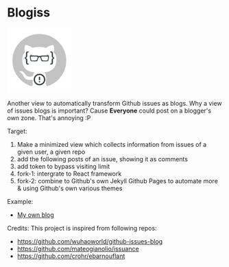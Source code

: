 # Blogiss
<img src="blogiss.png" width="150" />

Another view to automatically transform Github issues as blogs.
Why a view of issues blogs is important? Cause **Everyone** could post on a blogger's own zone. That's annoying :P

Target:

1. Make a minimized view which collects information from issues of a given user, a given repo
2. add the following posts of an issue, showing it as comments
3. add token to bypass visiting limit
4. fork-1: intergrate to React framework
5. fork-2: combine to Github's own Jekyll Github Pages to automate more & using Github's own various themes

Example:
- [My own blog](http://fredwe.info)

Credits: This project is inspired from following repos:
- https://github.com/wuhaoworld/github-issues-blog
- https://github.com/mateogianolio/issuance
- https://github.com/crohr/ebarnouflant
